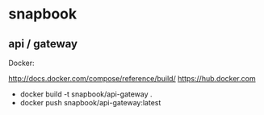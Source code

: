 # snapbook
## api / gateway

Docker:

http://docs.docker.com/compose/reference/build/
https://hub.docker.com

- docker build -t snapbook/api-gateway .
- docker push snapbook/api-gateway:latest

